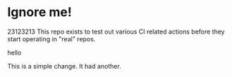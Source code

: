 # Ignore me!


23123213
This repo exists to test out various CI related actions before they start operating in "real" repos.


hello

<!--

ponylang/action-testing@0.60.0

corral add github.com/ponylang/action-testing.git --version 0.60.0

other stuff

corral add github.com/ponylang/action-testing.git -v 0.60.0

-->

This is a simple change. It had another.

